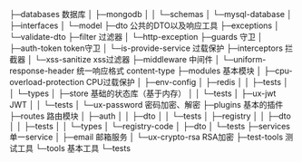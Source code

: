 ├─databases 数据库
│  ├─mongodb
│  │  └─schemas
│  └─mysql-database
│      ├─interfaces
│      └─model
├─dto 公共的DTO以及响应工具
├─exceptions 
│  └─validate-dto
├─filter 过滤器
│  └─http-exception
├─guards 守卫
│  ├─auth-token token守卫
│  └─is-provide-service 过载保护 
├─interceptors 拦截器
│  └─xss-sanitize xss过滤器
├─middleware 中间件
│  └─uniform-response-header 统一响应格式 content-type 
├─modules 基本模块
│  ├─cpu-overload-protection CPU过载保护
│  ├─env-config 
│  ├─redis
│  │  ├─tests
│  │  └─types
│  ├─store 基础的状态库（基于内存）
│  │  └─tests 
│  ├─ux-jwt JWT
│  │  └─tests
│  └─ux-password 密码加密、解密
├─plugins 基本的插件
├─routes 路由模块
│  ├─auth 
│  │  ├─dto
│  │  └─tests
│  ├─registry 
│  │  ├─dto
│  │  ├─tests
│  │  └─types
│  └─registry-code
│      ├─dto
│      └─tests
├─services 单一service
│  ├─email 邮箱服务
│  └─ux-crypto-rsa RSA加密
├─test-tools 测试工具
└─tools 基本工具
    └─tests